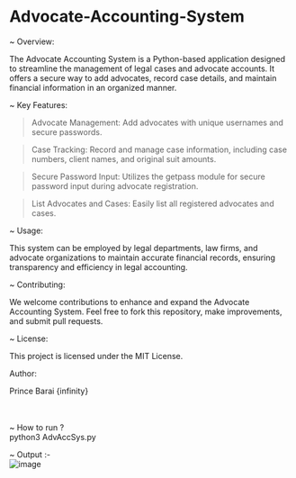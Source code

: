 # Advocate-Accounting-System

~ Overview: </br>

The Advocate Accounting System is a Python-based application designed to streamline the management of legal cases and advocate accounts. It offers a secure way to add advocates, record case details, and maintain financial information in an organized manner.</br>

~ Key Features:</br>

> Advocate Management: Add advocates with unique usernames and secure passwords.</br>

> Case Tracking: Record and manage case information, including case numbers, client names, and original suit amounts.</br>

> Secure Password Input: Utilizes the getpass module for secure password input during advocate registration.</br>

> List Advocates and Cases: Easily list all registered advocates and cases.</br>

~ Usage:</br>

This system can be employed by legal departments, law firms, and advocate organizations to maintain accurate financial records, ensuring transparency and efficiency in legal accounting.</br>

~ Contributing:</br>

We welcome contributions to enhance and expand the Advocate Accounting System. Feel free to fork this repository, make improvements, and submit pull requests.</br>

~ License:</br>

This project is licensed under the MIT License.</br>

Author:</br>

Prince Barai {infinity}
</br>
</br>
</br>

~ How to run ? </br>
python3 AdvAccSys.py

~ Output :- </br>
![image](https://github.com/1cYinfinity/Advocate-Accounting-Sytem/assets/55952519/974023dc-8cf4-4aa1-bb53-5f8ba8118bd4)
